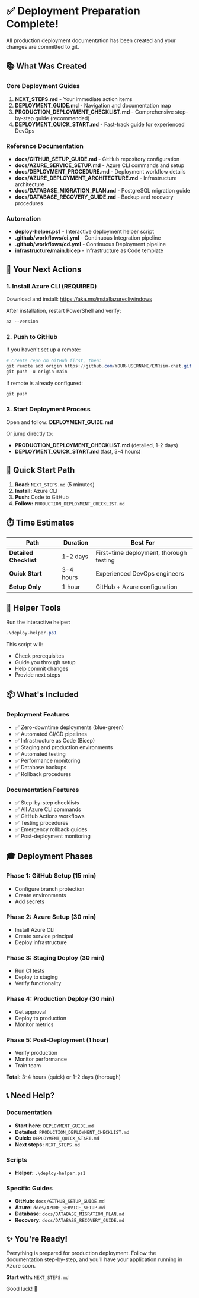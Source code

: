 # ✅ Deployment Preparation Complete!

All production deployment documentation has been created and your changes are committed to git.

## 📚 What Was Created

### Core Deployment Guides
1. **NEXT_STEPS.md** - Your immediate action items
2. **DEPLOYMENT_GUIDE.md** - Navigation and documentation map
3. **PRODUCTION_DEPLOYMENT_CHECKLIST.md** - Comprehensive step-by-step guide (recommended)
4. **DEPLOYMENT_QUICK_START.md** - Fast-track guide for experienced DevOps

### Reference Documentation
- **docs/GITHUB_SETUP_GUIDE.md** - GitHub repository configuration
- **docs/AZURE_SERVICE_SETUP.md** - Azure CLI commands and setup
- **docs/DEPLOYMENT_PROCEDURE.md** - Deployment workflow details
- **docs/AZURE_DEPLOYMENT_ARCHITECTURE.md** - Infrastructure architecture
- **docs/DATABASE_MIGRATION_PLAN.md** - PostgreSQL migration guide
- **docs/DATABASE_RECOVERY_GUIDE.md** - Backup and recovery procedures

### Automation
- **deploy-helper.ps1** - Interactive deployment helper script
- **.github/workflows/ci.yml** - Continuous Integration pipeline
- **.github/workflows/cd.yml** - Continuous Deployment pipeline
- **infrastructure/main.bicep** - Infrastructure as Code template

## 🎯 Your Next Actions

### 1. Install Azure CLI (REQUIRED)
Download and install: <https://aka.ms/installazurecliwindows>

After installation, restart PowerShell and verify:
```powershell
az --version
```

### 2. Push to GitHub
If you haven't set up a remote:
```powershell
# Create repo on GitHub first, then:
git remote add origin https://github.com/YOUR-USERNAME/EMRsim-chat.git
git push -u origin main
```

If remote is already configured:
```powershell
git push
```

### 3. Start Deployment Process
Open and follow: **DEPLOYMENT_GUIDE.md**

Or jump directly to:
- **PRODUCTION_DEPLOYMENT_CHECKLIST.md** (detailed, 1-2 days)
- **DEPLOYMENT_QUICK_START.md** (fast, 3-4 hours)

## 📖 Quick Start Path

1. **Read:** `NEXT_STEPS.md` (5 minutes)
2. **Install:** Azure CLI
3. **Push:** Code to GitHub
4. **Follow:** `PRODUCTION_DEPLOYMENT_CHECKLIST.md`

## ⏱️ Time Estimates

| Path | Duration | Best For |
|------|----------|----------|
| **Detailed Checklist** | 1-2 days | First-time deployment, thorough testing |
| **Quick Start** | 3-4 hours | Experienced DevOps engineers |
| **Setup Only** | 1 hour | GitHub + Azure configuration |

## 🔧 Helper Tools

Run the interactive helper:
```powershell
.\deploy-helper.ps1
```

This script will:
- Check prerequisites
- Guide you through setup
- Help commit changes
- Provide next steps

## 📦 What's Included

### Deployment Features
- ✅ Zero-downtime deployments (blue-green)
- ✅ Automated CI/CD pipelines
- ✅ Infrastructure as Code (Bicep)
- ✅ Staging and production environments
- ✅ Automated testing
- ✅ Performance monitoring
- ✅ Database backups
- ✅ Rollback procedures

### Documentation Features
- ✅ Step-by-step checklists
- ✅ All Azure CLI commands
- ✅ GitHub Actions workflows
- ✅ Testing procedures
- ✅ Emergency rollback guides
- ✅ Post-deployment monitoring

## 🎓 Deployment Phases

### Phase 1: GitHub Setup (15 min)
- Configure branch protection
- Create environments
- Add secrets

### Phase 2: Azure Setup (30 min)
- Install Azure CLI
- Create service principal
- Deploy infrastructure

### Phase 3: Staging Deploy (30 min)
- Run CI tests
- Deploy to staging
- Verify functionality

### Phase 4: Production Deploy (30 min)
- Get approval
- Deploy to production
- Monitor metrics

### Phase 5: Post-Deployment (1 hour)
- Verify production
- Monitor performance
- Train team

**Total:** 3-4 hours (quick) or 1-2 days (thorough)

## 📞 Need Help?

### Documentation
- **Start here:** `DEPLOYMENT_GUIDE.md`
- **Detailed:** `PRODUCTION_DEPLOYMENT_CHECKLIST.md`
- **Quick:** `DEPLOYMENT_QUICK_START.md`
- **Next steps:** `NEXT_STEPS.md`

### Scripts
- **Helper:** `.\deploy-helper.ps1`

### Specific Guides
- **GitHub:** `docs/GITHUB_SETUP_GUIDE.md`
- **Azure:** `docs/AZURE_SERVICE_SETUP.md`
- **Database:** `docs/DATABASE_MIGRATION_PLAN.md`
- **Recovery:** `docs/DATABASE_RECOVERY_GUIDE.md`

## ✨ You're Ready!

Everything is prepared for production deployment. Follow the documentation step-by-step, and you'll have your application running in Azure soon.

**Start with:** `NEXT_STEPS.md`

Good luck! 🚀
